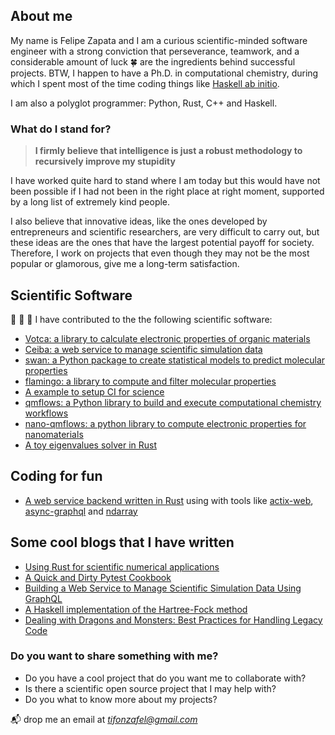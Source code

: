 ## About me

My name is Felipe Zapata and I am a curious scientific-minded software engineer with a strong conviction that perseverance, teamwork, and a considerable amount of luck 🍀 are the ingredients behind successful projects. BTW, I happen to have a Ph.D. in computational chemistry, during which I spent most of the time coding things like [Haskell ab initio](https://github.com/felipeZ/Haskell-abinitio).

I am also a polyglot programmer: Python, Rust, C++ and Haskell.

### What do I stand for?
> **I firmly believe that intelligence is just a robust methodology to recursively improve my stupidity**

I have worked quite hard to stand where I am today but this would have not been possible if I had not been in the right place at right moment, supported by a long list of extremely kind people.

I also believe that innovative ideas, like the ones developed by entrepreneurs and scientific researchers, are very difficult to carry out, but these ideas are the ones that have the largest potential payoff for society. Therefore, I work on projects that even though they may not be the most popular or glamorous, give me a long-term satisfaction. 


## Scientific Software
🧬 🔭 🔬 I have contributed to the the following scientific software:
* [Votca: a library to calculate electronic properties of organic materials](https://github.com/votca/xtp)
* [Ceiba: a web service to manage scientific simulation data](https://github.com/nlesc-nano/ceiba)
* [swan: a Python package to create statistical models to predict molecular properties](https://github.com/nlesc-nano/swan)
* [flamingo: a library to compute and filter molecular properties](https://github.com/nlesc-nano/flamingo)
* [A example to setup CI for science](https://github.com/ci-for-research/example-python-monte-carlo-pi)
* [qmflows: a Python library to build and execute computational chemistry workflows](https://github.com/SCM-NV/qmflows)
* [nano-qmflows: a python library to compute electronic properties for nanomaterials](https://github.com/SCM-NV/nano-qmflows)
* [A toy eigenvalues solver in Rust](https://github.com/felipeZ/eigenvalues)


## Coding for fun
* [A web service backend written in Rust](https://github.com/malvacea/malvaceae) using with tools like [actix-web](https://github.com/actix/actix-web), [async-graphql](https://github.com/async-graphql/async-graphql) and [ndarray](https://docs.rs/ndarray/latest/ndarray/)


## Some cool blogs that I have written
* [Using Rust for scientific numerical applications](https://blog.esciencecenter.nl/using-rust-for-scientific-numerical-applications-learning-from-past-experiences-798665d9f9f0)
* [A Quick and Dirty Pytest Cookbook](https://blog.esciencecenter.nl/a-quick-and-dirty-pytest-cookbook-58051a2980c3)
* [Building a Web Service to Manage Scientific Simulation Data Using GraphQL](https://blog.esciencecenter.nl/building-a-web-service-to-manage-scientific-simulation-data-using-graphql-a0bbf1c3f6e9)
* [A Haskell implementation of the Hartree-Fock method](https://themonadreader.files.wordpress.com/2013/03/issue214.pdf)
* [Dealing with Dragons and Monsters: Best Practices for Handling Legacy Code](https://blog.esciencecenter.nl/dealing-with-dragons-and-monsters-best-practices-for-handling-legacy-code-35bb9c939b7d)



###  Do you want to share something with me?
* Do you have a cool project that do you want me to collaborate with?
* Is there a scientific open source project that I may help with?
* Do you what to know more about my projects?

📬 drop me an email at *tifonzafel@gmail.com*

